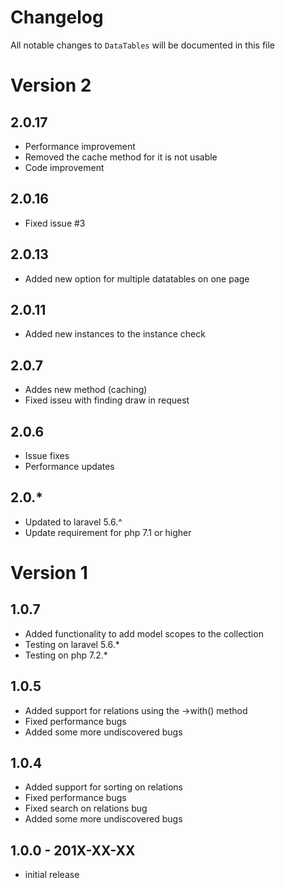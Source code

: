 # Changelog

All notable changes to `DataTables` will be documented in this file
# Version 2

## 2.0.17
- Performance improvement
- Removed the cache method for it is not usable
- Code improvement

## 2.0.16
- Fixed issue #3

## 2.0.13
- Added new option for multiple datatables on one page

## 2.0.11
- Added new instances to the instance check

## 2.0.7
- Addes new method (caching)
- Fixed isseu with finding draw in request

## 2.0.6
- Issue fixes
- Performance updates

## 2.0.*
- Updated to laravel 5.6.^
- Update requirement for php 7.1 or higher

# Version 1

## 1.0.7
- Added functionality to add model scopes to the collection
- Testing on laravel 5.6.*
- Testing on php 7.2.*

## 1.0.5
- Added support for relations using the ->with() method
- Fixed performance bugs
- Added some more undiscovered bugs

## 1.0.4
- Added support for sorting on relations
- Fixed performance bugs
- Fixed search on relations bug
- Added some more undiscovered bugs

## 1.0.0 - 201X-XX-XX

- initial release
